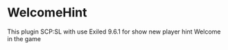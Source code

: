 # WelcomeHint
This plugin SCP:SL with use Exiled 9.6.1 for show new player hint Welcome in the game 
